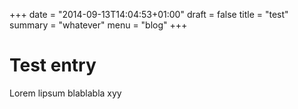 +++
date    = "2014-09-13T14:04:53+01:00"
draft   = false
title   = "test"
summary = "whatever"
menu    = "blog"
+++
# Test entry
Lorem lipsum blablabla xyy
